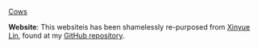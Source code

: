 [Cows](cow_photo.jpg)

**Website**: This websiteis has been shamelessly re-purposed from [Xinyue Lin](https://xinyue-lin.com/), found at my [GitHub repository](https://github.com/gautamrao/gautamrao.github.io). 
